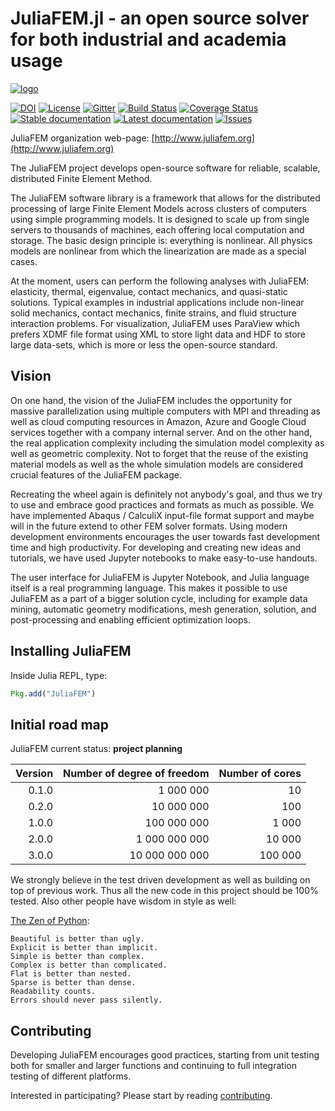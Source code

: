 # JuliaFEM.jl - an open source solver for both industrial and academia usage

[![logo](https://raw.githubusercontent.com/JuliaFEM/JuliaFEM.jl/master/docs/logo/JuliaFEMLogo_256x256.png)](https://github.com/JuliaFEM/JuliaFEM.jl)

[![DOI](https://zenodo.org/badge/35573493.svg)](https://zenodo.org/badge/latestdoi/35573493)
[![License](https://img.shields.io/github/license/JuliaFEM/JuliaFEM.jl.svg)](https://github.com/JuliaFEM/JuliaFEM.jl/blob/master/LICENSE.md)
[![Gitter](https://badges.gitter.im/Join%20Chat.svg)](https://gitter.im/JuliaFEM/JuliaFEM.jl)
[![Build Status](https://travis-ci.org/JuliaFEM/JuliaFEM.jl.svg?branch=master)](https://travis-ci.org/JuliaFEM/JuliaFEM.jl)
[![Coverage Status](https://coveralls.io/repos/github/JuliaFEM/JuliaFEM.jl/badge.svg?branch=master)](https://coveralls.io/github/JuliaFEM/JuliaFEM.jl?branch=master)
[![Stable documentation](https://img.shields.io/badge/docs-stable-blue.svg)](https://juliafem.github.io/JuliaFEM.jl/stable)
[![Latest documentation](https://img.shields.io/badge/docs-latest-blue.svg)](https://juliafem.github.io/JuliaFEM.jl/latest)
[![Issues](https://img.shields.io/github/issues/JuliaFEM/JuliaFEM.jl.svg)](https://github.com/JuliaFEM/JuliaFEM.jl/issues)

JuliaFEM organization web-page: [http://www.juliafem.org](http://www.juliafem.org)

The JuliaFEM project develops open-source software for reliable, scalable,
distributed Finite Element Method.

The JuliaFEM software library is a framework that allows for the distributed
processing of large Finite Element Models across clusters of computers using
simple programming models. It is designed to scale up from single servers to
thousands of machines, each offering local computation and storage. The basic
design principle is: everything is nonlinear. All physics models are nonlinear
from which the linearization are made as a special cases.

At the moment, users can perform the following analyses with JuliaFEM: elasticity,
thermal, eigenvalue, contact mechanics, and quasi-static solutions. Typical examples
in industrial applications include non-linear solid mechanics, contact mechanics,
finite strains, and fluid structure interaction problems. For visualization,
JuliaFEM uses ParaView which prefers XDMF file format using XML to store light
data and HDF to store large data-sets, which is more or less the open-source standard.

## Vision

On one hand, the vision of the JuliaFEM includes the opportunity for massive
parallelization using multiple computers with MPI and threading as well as cloud
computing resources in Amazon, Azure and Google Cloud services together with a
company internal server. And on the other hand, the real application complexity
including the simulation model complexity as well as geometric complexity. Not
to forget that the reuse of the existing material models as well as the whole
simulation models are considered crucial features of the JuliaFEM package. 

Recreating the wheel again is definitely not anybody's goal, and thus we try
to use and embrace good practices and formats as much as possible. We have
implemented Abaqus / CalculiX input-file format support and maybe will in the
future extend to other FEM solver formats. Using modern development environments
encourages the user towards fast development time and high productivity. For
developing and creating new ideas and tutorials, we have used Jupyter notebooks
to make easy-to-use handouts.

The user interface for JuliaFEM is Jupyter Notebook, and Julia language itself
is a real programming language. This makes it possible to use JuliaFEM as a part
of a bigger solution cycle, including for example data mining, automatic geometry
modifications, mesh generation, solution, and post-processing and enabling
efficient optimization loops.

## Installing JuliaFEM

Inside Julia REPL, type:
```julia
Pkg.add("JuliaFEM")
```

## Initial road map

JuliaFEM current status: **project planning**

| Version | Number of degree of freedom | Number of cores |
| ------: | --------------------------: | --------------: |
|   0.1.0 |                   1 000 000 |              10 |
|   0.2.0 |                  10 000 000 |             100 |
|   1.0.0 |                 100 000 000 |           1 000 |
|   2.0.0 |               1 000 000 000 |          10 000 |
|   3.0.0 |              10 000 000 000 |         100 000 |

We strongly believe in the test driven development as well as building on top
of previous work. Thus all the new code in this project should be 100% tested.
Also other people have wisdom in style as well:

[The Zen of Python](https://www.python.org/dev/peps/pep-0020/):

```
Beautiful is better than ugly.
Explicit is better than implicit.
Simple is better than complex.
Complex is better than complicated.
Flat is better than nested.
Sparse is better than dense.
Readability counts.
Errors should never pass silently.
```

## Contributing

Developing JuliaFEM encourages good practices, starting from unit testing both
for smaller and larger functions and continuing to full integration testing of
different platforms. 

Interested in participating? Please start by reading
[contributing](http://www.juliafem.org/contributing).
